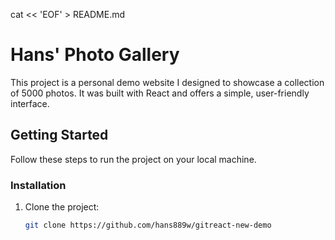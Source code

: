 cat << 'EOF' > README.md
# Hans' Photo Gallery

This project is a personal demo website I designed to showcase a collection of 5000 photos. It was built with React and offers a simple, user-friendly interface.

## Getting Started

Follow these steps to run the project on your local machine.

### Installation
1. Clone the project:
   ```bash
   git clone https://github.com/hans889w/gitreact-new-demo